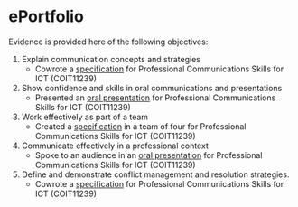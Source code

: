 # ePortfolio
Evidence is provided here of the following objectives:
1. Explain communication concepts and strategies
   - Cowrote a [specification](Conflict%20Scenario.docx) for Professional Communications Skills for ICT (COIT11239)
2. Show confidence and skills in oral communications and presentations
   - Presented an [oral presentation](Presentation.mp4) for Professional Communications Skills for ICT (COIT11239)
3. Work effectively as part of a team
   - Created a [specification](Mob%20Writing.docx) in a team of four for Professional Communications Skills for ICT (COIT11239)
4. Communicate effectively in a professional context
   - Spoke to an audience in an [oral presentation](Presentation.mp4) for Professional Communications Skills for ICT (COIT11239)
5. Define and demonstrate conflict management and resolution strategies.
   - Cowrote a [specification](Conflict%20Scenario.docx) for Professional Communications Skills for ICT (COIT11239)
